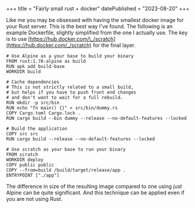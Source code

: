 +++
title = "Fairly small rust + docker"
datePublished = "2023-08-20"
+++

Like me you may be obsessed with having the smallest docker image for your Rust
server. This is the best way I've found. The following is an example Dockerfile,
slightly simplified from the one I actually use. The key is to use
[https://hub.docker.com/\_/scratch](https://hub.docker.com/_/scratch) for the
final layer.

```docker
# Use Alpine as a your base to build your binary
FROM rust:1.78-alpine as build
RUN apk add build-base
WORKDIR build

# Cache dependencies
# This is not strictly related to a small build,
# but helps if you have to push front end changes
# and don't want to wait for a full rebuild.
RUN mkdir -p src/bin
RUN echo "fn main() {}" > src/bin/dummy.rs
COPY Cargo.toml Cargo.lock .
RUN cargo build --bin dummy --release --no-default-features --locked

# Build the application
COPY src src
RUN cargo build --release --no-default-features --locked

# Use scratch as your base to run your binary
FROM scratch
WORKDIR deploy
COPY public public
COPY --from=build /build/target/release/app .
ENTRYPOINT ["./app"]
```

The difference in size of the resulting image compared to one using just Alpine
can be quite significant. And this technique can be applied even if you are not
using Rust.
